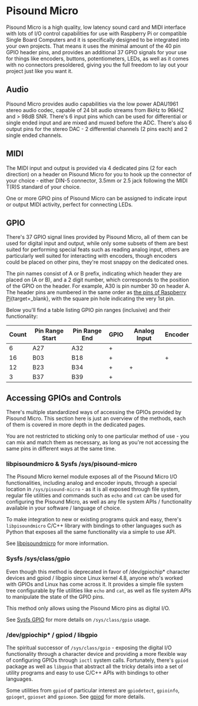 # Pisound Micro

Pisound Micro is a high quality, low latency sound card and MIDI interface with lots of I/O control capabilities for use with Raspberry Pi or compatible Single Board Computers and it is specifically designed to be integrated into your own projects. That means it uses the minimal amount of the 40 pin GPIO header pins, and provides an additional 37 GPIO signals for your use for things like encoders, buttons, potentiometers, LEDs, as well as it comes with no connectors presoldered, giving you the full freedom to lay out your project just like you want it.

## Audio

Pisound Micro provides audio capabilities via the low power ADAU1961 stereo audio codec, capable of 24 bit audio streams from 8kHz to 96kHZ and > 98dB SNR. There's 6 input pins which can be used for differential or single ended input and are mixed and muxed before the ADC. There's also 6 output pins for the stereo DAC - 2 differential channels (2 pins each) and 2 single ended channels.

## MIDI

The MIDI input and output is provided via 4 dedicated pins (2 for each direction) on a header on Pisound Micro for you to hook up the connector of your choice - either DIN-5 connector, 3.5mm or 2.5 jack following the MIDI T(R)S standard of your choice.

One or more GPIO pins of Pisound Micro can be assigned to indicate input or output MIDI activity, perfect for connecting LEDs.

## GPIO

There's 37 GPIO signal lines provided by Pisound Micro, all of them can be used for digital input and output, while only some subsets of them are best suited for performing special feats such as reading analog input, others are particularly well suited for interacting with encoders, though encoders could be placed on other pins, they're most snappy on the dedicated ones.

The pin names consist of A or B prefix, indicating which header they are placed on (A or B), and a 2 digit number, which corresponds to the position of the GPIO on the header. For example, A30 is pin number 30 on header A. The header pins are numbered in the same order as [the pins of Raspberry Pi](https://pinout.xyz/){target=_blank}, with the square pin hole indicating the very 1st pin.

Below you'll find a table listing GPIO pin ranges (inclusive) and their functionality:

| Count | Pin Range Start | Pin Range End | GPIO | Analog Input | Encoder |
| ----- | --------------- | ------------- | ---- | ------------ | ------- |
|  6    | A27             | A32           | +    |              |         |
| 16    | B03             | B18           | +    |              | +       |
| 12    | B23             | B34           | +    | +            |         |
|  3    | B37             | B39           | +    |              |         |

## Accessing GPIOs and Controls

There's multiple standardized ways of accessing the GPIOs provided by Pisound Micro. This section here is just an overview of the methods, each of them is covered in more depth in the dedicated pages.

You are not restricted to sticking only to one particular method of use - you can mix and match them as necessary, as long as you're not accessing the same pins in different ways at the same time.

### libpisoundmicro & Sysfs /sys/pisound-micro

The Pisound Micro kernel module exposes all of the Pisound Micro I/O functionalities, including analog and encoder inputs, through a special location in `/sys/pisound-micro` - as it is all exposed through file system, regular file utilities and commands such as `echo` and `cat` can be used for configuring the Pisound Micro, as well as any file system APIs / functionality available in your software / language of choice.

To make integration to new or existing programs quick and easy, there's `libpisoundmicro` C/C++ library with bindings to other languages such as Python that exposes all the same functionality via a simple to use API.

See [libpisoundmicro](libpisoundmicro.md) for more information.

### Sysfs /sys/class/gpio

Even though this method is deprecated in favor of /dev/gpiochip* character devices and gpiod / libgpio since Linux kernel 4.8, anyone who's worked with GPIOs and Linux has come across it. It provides a simple file system tree configurable by file utilities like `echo` and `cat`, as well as file system APIs to manipulate the state of the GPIO pins.

This method only allows using the Pisound Micro pins as digital I/O.

See [Sysfs GPIO](sysfs-gpio.md) for more details on `/sys/class/gpio` usage.

### /dev/gpiochip* / gpiod / libgpio

The spiritual successor of `/sys/class/gpio` - exposing the digital I/O functionality through a character device and providing a more flexible way of configuring GPIOs through `ioctl` system calls. Fortunately, there's `gpiod` package as well as `libgpio` that abstract all the tricky details into a set of utility programs and easy to use C/C++ APIs with bindings to other languages.

Some utilities from `gpiod` of particular interest are `gpiodetect`, `gpioinfo`, `gpioget`, `gpioset` and `gpiomon`. See [gpiod](gpiod.md) for more details.
